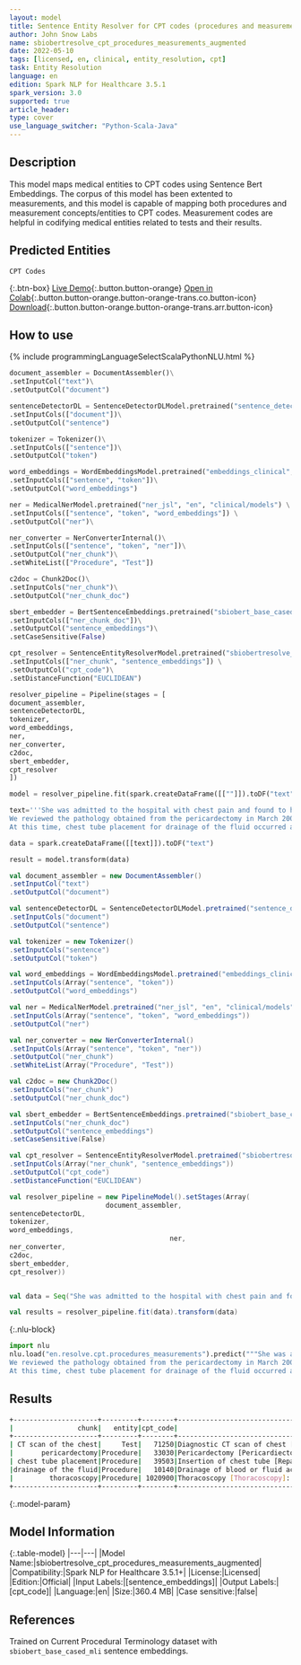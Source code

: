 ```yaml
---
layout: model
title: Sentence Entity Resolver for CPT codes (procedures and measurements) - Augmented
author: John Snow Labs
name: sbiobertresolve_cpt_procedures_measurements_augmented
date: 2022-05-10
tags: [licensed, en, clinical, entity_resolution, cpt]
task: Entity Resolution
language: en
edition: Spark NLP for Healthcare 3.5.1
spark_version: 3.0
supported: true
article_header:
type: cover
use_language_switcher: "Python-Scala-Java"
---
```



## Description


This model maps medical entities to CPT codes using Sentence Bert Embeddings. The corpus of this model has been extented to measurements, and this model is capable of mapping both procedures and measurement concepts/entities to CPT codes. Measurement codes are helpful in codifying medical entities related to tests and their results.


## Predicted Entities


`CPT Codes`


{:.btn-box}
[Live Demo](https://demo.johnsnowlabs.com/healthcare/ER_CPT/){:.button.button-orange}
[Open in Colab](https://colab.research.google.com/github/JohnSnowLabs/spark-nlp-workshop/blob/master/tutorials/streamlit_notebooks/healthcare/ER_CPT.ipynb){:.button.button-orange.button-orange-trans.co.button-icon}
[Download](https://s3.amazonaws.com/auxdata.johnsnowlabs.com/clinical/models/sbiobertresolve_cpt_procedures_measurements_augmented_en_3.5.1_3.0_1652168576968.zip){:.button.button-orange.button-orange-trans.arr.button-icon}


## How to use

<div class="tabs-box" markdown="1">
{% include programmingLanguageSelectScalaPythonNLU.html %}

```python
document_assembler = DocumentAssembler()\
.setInputCol("text")\
.setOutputCol("document")

sentenceDetectorDL = SentenceDetectorDLModel.pretrained("sentence_detector_dl_healthcare", "en", "clinical/models") \
.setInputCols(["document"])\
.setOutputCol("sentence")

tokenizer = Tokenizer()\
.setInputCols(["sentence"])\
.setOutputCol("token")

word_embeddings = WordEmbeddingsModel.pretrained("embeddings_clinical", "en", "clinical/models")\
.setInputCols(["sentence", "token"])\
.setOutputCol("word_embeddings")

ner = MedicalNerModel.pretrained("ner_jsl", "en", "clinical/models") \
.setInputCols(["sentence", "token", "word_embeddings"]) \
.setOutputCol("ner")\

ner_converter = NerConverterInternal()\
.setInputCols(["sentence", "token", "ner"])\
.setOutputCol("ner_chunk")\
.setWhiteList(["Procedure", "Test"])

c2doc = Chunk2Doc()\
.setInputCols("ner_chunk")\
.setOutputCol("ner_chunk_doc") 

sbert_embedder = BertSentenceEmbeddings.pretrained("sbiobert_base_cased_mli", "en","clinical/models")\
.setInputCols(["ner_chunk_doc"])\
.setOutputCol("sentence_embeddings")\
.setCaseSensitive(False)

cpt_resolver = SentenceEntityResolverModel.pretrained("sbiobertresolve_cpt_procedures_measurements_augmented", "en", "clinical/models")\
.setInputCols(["ner_chunk", "sentence_embeddings"]) \
.setOutputCol("cpt_code")\
.setDistanceFunction("EUCLIDEAN")

resolver_pipeline = Pipeline(stages = [
document_assembler,
sentenceDetectorDL,
tokenizer,
word_embeddings,
ner,
ner_converter,
c2doc,
sbert_embedder,
cpt_resolver
])

model = resolver_pipeline.fit(spark.createDataFrame([[""]]).toDF("text"))

text='''She was admitted to the hospital with chest pain and found to have bilateral pleural effusion, the right greater than the left. CT scan of the chest also revealed a large mediastinal lymph node. 
We reviewed the pathology obtained from the pericardectomy in March 2006, which was diagnostic of mesothelioma. 
At this time, chest tube placement for drainage of the fluid occurred and thoracoscopy, which were performed, which revealed epithelioid malignant mesothelioma.'''

data = spark.createDataFrame([[text]]).toDF("text")

result = model.transform(data)
```
```scala
val document_assembler = new DocumentAssembler()
.setInputCol("text")
.setOutputCol("document")

val sentenceDetectorDL = SentenceDetectorDLModel.pretrained("sentence_detector_dl_healthcare", "en", "clinical/models")
.setInputCols("document")
.setOutputCol("sentence")

val tokenizer = new Tokenizer()
.setInputCols("sentence")
.setOutputCol("token")

val word_embeddings = WordEmbeddingsModel.pretrained("embeddings_clinical", "en", "clinical/models")
.setInputCols(Array("sentence", "token"))
.setOutputCol("word_embeddings")

val ner = MedicalNerModel.pretrained("ner_jsl", "en", "clinical/models")
.setInputCols(Array("sentence", "token", "word_embeddings"))
.setOutputCol("ner")

val ner_converter = new NerConverterInternal()
.setInputCols(Array("sentence", "token", "ner"))
.setOutputCol("ner_chunk")
.setWhiteList(Array("Procedure", "Test"))

val c2doc = new Chunk2Doc()
.setInputCols("ner_chunk")
.setOutputCol("ner_chunk_doc") 

val sbert_embedder = BertSentenceEmbeddings.pretrained("sbiobert_base_cased_mli", "en", "clinical/models")
.setInputCols("ner_chunk_doc")
.setOutputCol("sentence_embeddings")
.setCaseSensitive(False)

val cpt_resolver = SentenceEntityResolverModel.pretrained("sbiobertresolve_cpt_procedures_measurements_augmented", "en", "clinical/models")
.setInputCols(Array("ner_chunk", "sentence_embeddings"))
.setOutputCol("cpt_code")
.setDistanceFunction("EUCLIDEAN")

val resolver_pipeline = new PipelineModel().setStages(Array(
					    document_assembler, 
sentenceDetectorDL, 
tokenizer, 
word_embeddings, 
	                                    ner, 
ner_converter,  
c2doc, 
sbert_embedder, 
cpt_resolver))


val data = Seq("She was admitted to the hospital with chest pain and found to have bilateral pleural effusion, the right greater than the left. CT scan of the chest also revealed a large mediastinal lymph node. We reviewed the pathology obtained from the pericardectomy in March 2006, which was diagnostic of mesothelioma. At this time, chest tube placement for drainage of the fluid occurred and thoracoscopy, which were performed, which revealed epithelioid malignant mesothelioma.").toDS.toDF("text")

val results = resolver_pipeline.fit(data).transform(data)
```


{:.nlu-block}
```python
import nlu
nlu.load("en.resolve.cpt.procedures_measurements").predict("""She was admitted to the hospital with chest pain and found to have bilateral pleural effusion, the right greater than the left. CT scan of the chest also revealed a large mediastinal lymph node. 
We reviewed the pathology obtained from the pericardectomy in March 2006, which was diagnostic of mesothelioma. 
At this time, chest tube placement for drainage of the fluid occurred and thoracoscopy, which were performed, which revealed epithelioid malignant mesothelioma.""")
```

</div>


## Results


```bash
+---------------------+---------+--------+----------------------------------------------------------------------------------------------------+----------------------------------------------------------------------------------------------------+
|                chunk|   entity|cpt_code|                                                                                   all_k_resolutions|                                                                                         all_k_codes|
+---------------------+---------+--------+----------------------------------------------------------------------------------------------------+----------------------------------------------------------------------------------------------------+
| CT scan of the chest|     Test|   71250|Diagnostic CT scan of chest [Computed tomography, thorax, diagnostic; without contrast material]:...|71250:::70490:::76497:::71260:::74150:::70486:::73200:::70480:::77014:::73700:::71270:::70491:::7...|
|       pericardectomy|Procedure|   33030|Pericardectomy [Pericardiectomy, subtotal or complete; without cardiopulmonary bypass]:::Pericard...|33030:::33020:::64746:::49250:::27350:::68520:::32310:::27340:::33025:::32215:::41821:::1005708::...|
| chest tube placement|Procedure|   39503|Insertion of chest tube [Repair, neonatal diaphragmatic hernia, with or without chest tube insert...|39503:::96440:::32553:::35820:::32100:::36226:::21899:::29200:::0174T:::31502:::31605:::69424:::1...|
|drainage of the fluid|Procedure|   10140|Drainage of blood or fluid accumulation [Incision and drainage of hematoma, seroma or fluid colle...|10140:::40800:::61108:::41006:::62180:::83986:::49082:::27030:::21502:::49323:::32554:::51040:::6...|
|         thoracoscopy|Procedure| 1020900|Thoracoscopy [Thoracoscopy]:::Thoracoscopy, surgical; with control of traumatic hemorrhage | [Hea...|                   1020900:::32654:::32668:::1006014:::35820:::32606:::32555:::31781:::31515:::29200|
+---------------------+---------+--------+----------------------------------------------------------------------------------------------------+----------------------------------------------------------------------------------------------------+


```


{:.model-param}
## Model Information


{:.table-model}
|---|---|
|Model Name:|sbiobertresolve_cpt_procedures_measurements_augmented|
|Compatibility:|Spark NLP for Healthcare 3.5.1+|
|License:|Licensed|
|Edition:|Official|
|Input Labels:|[sentence_embeddings]|
|Output Labels:|[cpt_code]|
|Language:|en|
|Size:|360.4 MB|
|Case sensitive:|false|


## References


Trained on Current Procedural Terminology dataset with `sbiobert_base_cased_mli` sentence embeddings.
<!--stackedit_data:
eyJoaXN0b3J5IjpbMzkwMDEwNTIwLDE1Nzc1NjAxMzBdfQ==
-->

